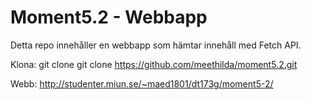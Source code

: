 # Moment5.2 - Webbapp

Detta repo innehåller en webbapp som hämtar innehåll med Fetch API.

Klona: git clone git clone https://github.com/meethilda/moment5.2.git

Webb: http://studenter.miun.se/~maed1801/dt173g/moment5-2/
